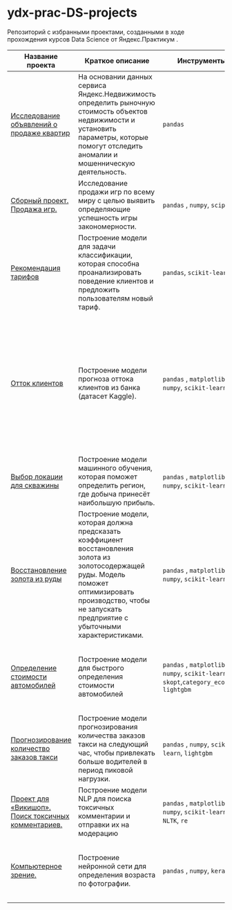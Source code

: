 # ydx-prac-DS-projects

Репозиторий с избранными проектами, созданными в ходе прохождения курсов Data Science от Яндекс.Практикум .

| Название проекта  | Краткое описание | Инструменты | Ключевые навыки |
|--|--|--|--|
|[Исследование объявлений о продаже квартир](https://github.com/ivan-mvdv/ydx-prac-DS-projects/tree/main/1.flats_pricing) | На основании данных сервиса Яндекс.Недвижимость определить рыночную стоимость объектов недвижимости и установить параметры, которые помогут отследить аномалии и мошенническую деятельность. | `pandas`| Глубокая работа с пропусками в ходе предобработки данных|
|[Сборный проект. Продажа игр.](https://github.com/ivan-mvdv/ydx-prac-DS-projects/tree/main/2.games) | Исследование продажи игр по всему миру с целью выявить определяющие успешность игры закономерности. | `pandas` , `numpy`, `scipy`|Решение полноценной аналитической задачи|
|[Рекомендация тарифов](https://github.com/ivan-mvdv/ydx-prac-DS-projects/tree/main/3.cell_tariffs) | Построение модели для задачи классификации, которая способна проанализировать поведение клиентов и предложить пользователям новый тариф. | `pandas`, `scikit-learn`|Бинарная классификация, знакомство с моделями, ручной подбор гиперпараметров|
|[Отток клиентов](https://github.com/ivan-mvdv/ydx-prac-DS-projects/tree/main/4.churn) | Построение модели прогноза оттока клиентов из банка (датасет Kaggle). | `pandas` , `matplotlib`, `numpy`, `scikit-learn`|Бинарная классификация, работа с несбалансированной выборкой, автоматизированный подбор гиперпараметров _GridSearchCV_, кодирование категориальных переменных с помощью OHE, интерпретация метрик качества модели|
|[Выбор локации для скважины](https://github.com/ivan-mvdv/ydx-prac-DS-projects/tree/main/5.boring) | Построение модели машинного обучения, которая поможет определить регион, где добыча принесёт наибольшую прибыль. | `pandas` , `matplotlib`, `numpy`, `scikit-learn`|Линейная регрессия, _Bootstrapping._ |
|[Восстановление золота из руды](https://github.com/ivan-mvdv/ydx-prac-DS-projects/tree/main/6.gold) | Построение модели, которая должна предсказать коэффициент восстановления золота из золотосодержащей руды. Модель поможет оптимизировать производство, чтобы не запускать предприятие с убыточными характеристиками. | `pandas` , `matplotlib`, `numpy`, `scikit-learn`|Сравнение регрессионных моделей, продвинутый подбор гиперпараметров _HalvingGridSearchCV_|
|[Определение стоимости автомобилей](https://github.com/ivan-mvdv/ydx-prac-DS-projects/tree/main/7.car_price) | Построение модели для быстрого определения стоимости автомобилей | `pandas` , `matplotlib`, `numpy`, `scikit-learn`, `skopt`,`category_ecoders`, `lightgbm`|Градиентный бустинг, бинарная кодировка категориальных переменных, Байесовский подбор гиперпараметров, _callbacks_|
|[Прогнозирование количество заказов такси](https://github.com/ivan-mvdv/ydx-prac-DS-projects/tree/main/8.taxi) | Построение модели прогнозирования количества заказов такси на следующий час, чтобы привлекать больше водителей в период пиковой нагрузки.| `pandas` , `numpy`, `scikit-learn`, `lightgbm`|Работа с временными сериями, градиентный бустинг из библиотеки scikit-learn, Ridge-модель|
|[Проект для «Викишоп». Поиск токсичных комментариев.](https://github.com/ivan-mvdv/ydx-prac-DS-projects/tree/main/9.toxic_language) | Построение модели NLP для поиска токсичных комментарии и отправки их на модерацию| `pandas` , `matplotlib`, `numpy`, `scikit-learn`, `NLTK`, `re`|Работа с естественным языком средствами классического ML, лемматизация, TF-IDF-векторизация|
|[Компьютерное зрение.](https://github.com/ivan-mvdv/ydx-prac-DS-projects/tree/main/10.CV) | Построение нейронной сети для определения возраста по фотографии.| `pandas` , `numpy`, `keras` |Работа с ResNet, полносвязными и свёрточными нейронными сетями, работа с изображениями средствами `numpy`|
